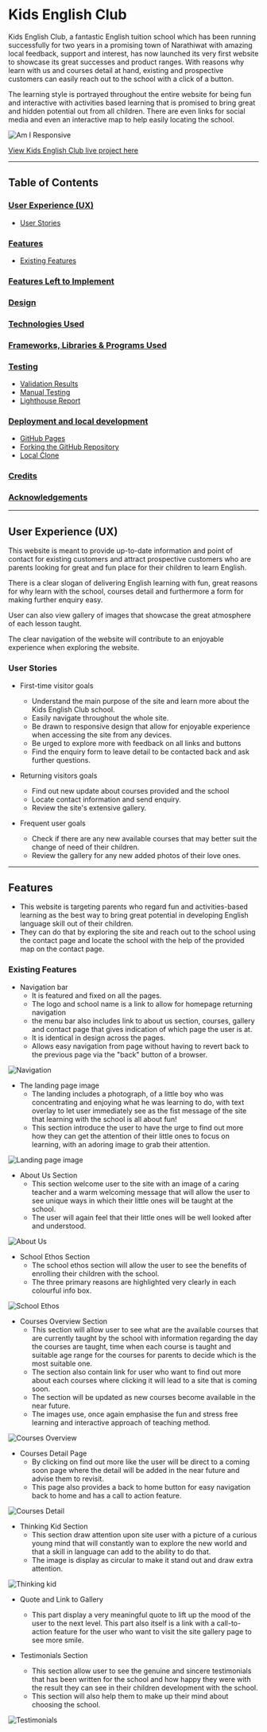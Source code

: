 # Kids English Club
Kids English Club, a fantastic English tuition school which has been running successfully for two years in a promising town of Narathiwat with amazing local feedback, support and interest, has now launched its very first website to showcase its great successes and product ranges. With reasons why learn with us and courses detail at hand, existing and prospective customers can easily reach out to the school with a click of a button.  

The learning style is portrayed throughout the entire website for being fun and interactive with activities based learning that is promised to bring great and hidden potential out from all children. There are even links for social media and even an interactive map to help easily locating the school. 

![Am I Responsive](/assets/images/readme/am-i-responsive.png)

[View Kids English Club live project here](https://whon1980-dl.github.io/kids-english-club/)

- - -

## Table of Contents

### [User Experience (UX)](#user-experience-ux-1)
* [User Stories](#user-stories)
### [Features](#features)
* [Existing Features](#existing-features)
### [Features Left to Implement](#features-left-to-implement-1)
### [Design](#design-1)
### [Technologies Used](#technologies-used-1)
### [Frameworks, Libraries & Programs Used](#frameworks-libraries--programs-used-1)
### [Testing](#testing-1)
* [Validation Results](#validation-results)
* [Manual Testing](#manual-testing)
* [Lighthouse Report](#lighthouse-report)
### [Deployment and local development](#deployment-and-local-development-1)
* [GitHub Pages](#github-pages)
* [Forking the GitHub Repository](#forking-the-github-repository)
* [Local Clone](#local-clone)
### [Credits](#credits-1)
### [Acknowledgements](#acknowledgements-1)
---

## User Experience (UX)

This website is meant to provide up-to-date information and point of contact for existing customers and attract prospective customers who are parents looking for great and fun place for their children to learn English. 

There is a clear slogan of delivering English learning with fun, great reasons for why learn with the school, courses detail and furthermore a form for making further enquiry easy. 

User can also view gallery of images that showcase the great atmosphere of each lesson taught. 

The clear navigation of the website will contribute to an enjoyable experience when exploring the website. 

### User Stories

* First-time visitor goals
    * Understand the main purpose of the site and learn more about the Kids English Club school.
     * Easily navigate throughout the whole site.
     * Be drawn to responsive design that allow for enjoyable experience when accessing the site from any devices.
     * Be urged to explore more with feedback on all links and buttons 
     * Find the enquiry form to leave detail to be contacted back and ask further questions. 

* Returning visitors goals
    * Find out new update about courses provided and the school
    * Locate contact information and send enquiry.
    * Review the site's extensive gallery.

* Frequent user goals
    * Check if there are any new available courses that may better suit the change of need of their children.
    * Review the gallery for any new added photos of their love ones. 
- - -

## Features

* This website is targeting parents who regard fun and activities-based learning as the best way to bring great potential in developing English language skill out of their children.
* They can do that by exploring the site and reach out to the school using the contact page and locate the school with the help of the provided map on the contact page. 

### Existing Features

* Navigation bar 
    * It is featured and fixed on all the pages.
    * The logo and school name is a link to allow for homepage returning navigation
    * the menu bar also includes link to about us section, courses, gallery and contact page that gives indication of which page the user is at. 
    * It is identical in design across the pages.
    * Allows easy navigation from page without having to revert back to the previous page via the "back" button of a browser.

![Navigation](/assets/images/readme/nav-bar.png)

* The landing page image
    * The landing includes a photograph, of a little boy who was concentrating and enjoying what he was learning to do, with text overlay to let user immediately see as the fist message of the site that learning with the school is all about fun! 
    * This section introduce the user to have the urge to find out more how they can get the attention of their little ones to focus on learning, with an adoring image to grab their attention. 

![Landing page image](/assets/images/readme/landing-page-image.png)

* About Us Section
    * This section welcome user to the site with an image of a caring teacher and a warm welcoming message that will allow the user to see unique ways in which their little ones will be taught at the school.
    * The user will again feel that their little ones will be well looked after and understood. 

![About Us](/assets/images/readme/about-us-image.png) 

* School Ethos Section
    * The school ethos section will allow the user to see the benefits of enrolling their children with the school.
    * The three primary reasons are highlighted very clearly in each colourful info box. 

![School Ethos](/assets/images/readme/school-ethos-image.png)

* Courses Overview Section
    * This section will allow user to see what are the available courses that are currently taught by the school with information regarding the day the courses are taught, time when each course is taught and suitable age range for the courses for parents to decide which is the most suitable one.
    * The section also contain link for user who want to find out more about each courses where clicking it will lead to a site that is coming soon. 
    * The section will be updated as new courses become available in the near future. 
    * The images use, once again emphasise the fun and stress free learning and interactive approach of teaching method. 

![Courses Overview](/assets/images/readme/courses-overview-image.png)

* Courses Detail Page
    * By clicking on find out more like the user will be direct to a coming soon page where the detail will be added in the near future and advise them to revisit.
    * This page also provides a back to home button for easy navigation back to home and has a call to action feature. 

![Courses Detail](assets/images/readme/courses-detail-page.png)

* Thinking Kid Section
    * This section draw attention upon site user with a picture of a curious young mind that will constantly wan to explore the new world and that a skill in language can add to the ability to do that.
    * The image is display as circular to make it stand out and draw extra attention. 

![Thinking kid](assets/images/readme/thinking-kid-image.png)

* Quote and Link to Gallery
    * This part display a very meaningful quote to lift up the mood of the user to the next level.
    This part also itself is a link with a call-to-action feature for the user who want to visit the site gallery page to see more smile.


* Testimonials Section
    * This section allow user to see the genuine and sincere testimonials that has been written for the school and how happy they were with the result they can see in their children development with the school. 
    * This section will also help them to make up their mind about choosing the school. 

![Testimonials](assets/images/readme/testimonials-image.png)